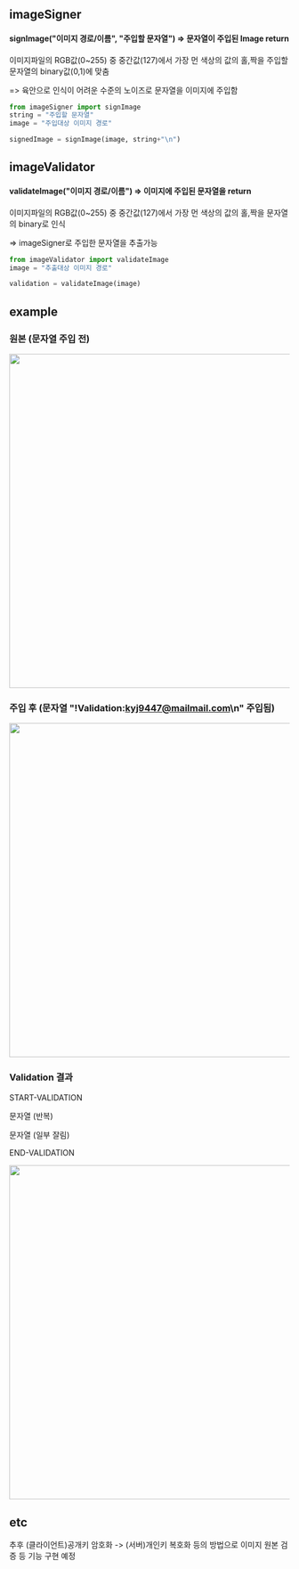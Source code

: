 ## imageSigner
#### signImage("이미지 경로/이름", "주입할 문자열") => 문자열이 주입된 Image return

이미지파일의 RGB값(0~255) 중 중간값(127)에서 가장 먼 색상의 값의 홀,짝을 주입할 문자열의 binary값(0,1)에 맞춤

=> 육안으로 인식이 어려운 수준의 노이즈로 문자열을 이미지에 주입함

```python
from imageSigner import signImage
string = "주입할 문자열"
image = "주입대상 이미지 경로"

signedImage = signImage(image, string+"\n")
```

## imageValidator
#### validateImage("이미지 경로/이름") => 이미지에 주입된 문자열을 return
이미지파일의 RGB값(0~255) 중 중간값(127)에서 가장 먼 색상의 값의 홀,짝을 문자열의 binary로 인식

=> imageSigner로 주입한 문자열을 추출가능

```python
from imageValidator import validateImage
image = "추출대상 이미지 경로"

validation = validateImage(image)
```

## example
### 원본 (문자열 주입 전)
<img src="https://github.com/kyj9447/imageNoiserAndValidator/blob/main/original.png" width=600px>

### 주입 후 (문자열 "!Validation:kyj9447@mailmail.com\n" 주입됨)
<img src="https://github.com/kyj9447/imageNoiserAndValidator/blob/main/signed_original.png" width=600px>

### Validation 결과
START-VALIDATION

문자열 (반복)

문자열 (일부 잘림)

END-VALIDATION

<img src="https://github.com/kyj9447/imageSignerAndValidator/assets/122734245/48da75e9-df58-4326-9b42-965cc3e7d6a2" width=600px>

## etc
추후 (클라이언트)공개키 암호화 -> (서버)개인키 복호화 등의 방법으로 이미지 원본 검증 등 기능 구현 예정

